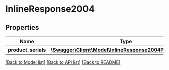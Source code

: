 # InlineResponse2004

## Properties
Name | Type | Description | Notes
------------ | ------------- | ------------- | -------------
**product_serials** | [**\Swagger\Client\Model\InlineResponse2004ProductSerials[]**](InlineResponse2004ProductSerials.md) |  | [optional] 

[[Back to Model list]](../../README.md#documentation-for-models) [[Back to API list]](../../README.md#documentation-for-api-endpoints) [[Back to README]](../../README.md)

